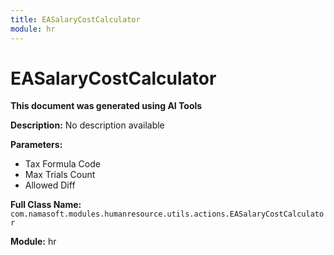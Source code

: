 ```yaml
---
title: EASalaryCostCalculator
module: hr
---
```



<div class='entity-flows'>

# EASalaryCostCalculator

**This document was generated using AI Tools**

**Description:** No description available

**Parameters:**
- Tax Formula Code
- Max Trials Count
- Allowed Diff

**Full Class Name:** `com.namasoft.modules.humanresource.utils.actions.EASalaryCostCalculator`

**Module:** hr


</div>

